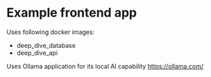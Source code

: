 # Example frontend app

Uses following docker images:
- deep_dive_database
- deep_dive_api

Uses Ollama application for its local AI capability
https://ollama.com/